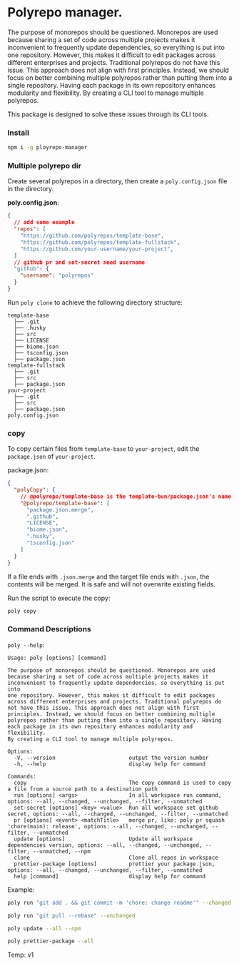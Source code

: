 # Polyrepo manager.

The purpose of monorepos should be questioned. Monorepos are used because sharing a set of code across multiple projects makes it inconvenient to frequently update dependencies, so everything is put into one repository. However, this makes it difficult to edit packages across different enterprises and projects. Traditional polyrepos do not have this issue. This approach does not align with first principles. Instead, we should focus on better combining multiple polyrepos rather than putting them into a single repository. Having each package in its own repository enhances modularity and flexibility. By creating a CLI tool to manage multiple polyrepos.

This package is designed to solve these issues through its CLI tools.

### Install

```sh
npm i -g ployrepo-manager
```

### Multiple polyrepo dir

Create several polyrepos in a directory, then create a `poly.config.json` file in the directory.

**poly.config.json**:

```json
{
  // add some example
  "repos": [
    "https://github.com/polyrepos/template-base",
    "https://github.com/polyrepos/template-fullstack",
    "https://github.com/your-username/your-project",
  ]
  // github pr and set-secret need username
  "github": {
    "username": "polyrepos"
  }
}
```

Run `poly clone` to achieve the following directory structure:

```
template-base
  ├── .git
  ├── .husky
  ├── src
  ├── LICENSE
  ├── biome.json
  ├── tsconfig.json
  ├── package.json
template-fullstack
  ├── .git
  ├── src
  ├── package.json
your-project
  ├── .git
  ├── src
  ├── package.json
poly.config.json
```

### copy

To copy certain files from `template-base` to `your-project`, edit the `package.json` of `your-project`.

package.json:

```json
{
  "polyCopy": {
    // @polyrepo/template-base is the template-bun/package.json's name
    "@polyrepo/template-base": [
      "package.json.merge",
      ".github",
      "LICENSE",
      "biome.json",
      ".husky",
      "tsconfig.json"
    ]
  }
}
```

If a file ends with `.json.merge` and the target file ends with `.json`, the contents will be merged. It is safe and will not overwrite existing fields.

Run the script to execute the copy:

```sh
poly copy
```

### Command Descriptions

`poly --help`:

```
Usage: poly [options] [command]

The purpose of monorepos should be questioned. Monorepos are used because sharing a set of code across multiple projects makes it inconvenient to frequently update dependencies, so everything is put into
one repository. However, this makes it difficult to edit packages across different enterprises and projects. Traditional polyrepos do not have this issue. This approach does not align with first
principles. Instead, we should focus on better combining multiple polyrepos rather than putting them into a single repository. Having each package in its own repository enhances modularity and flexibility.
By creating a CLI tool to manage multiple polyrepos.

Options:
  -V, --version                       output the version number
  -h, --help                          display help for command

Commands:
  copy                                The copy command is used to copy a file from a source path to a destination path
  run [options] <args>                In all workspace run command, options: --all, --changed, --unchanged, --filter, --unmatched
  set-secret [options] <key> <value>  Run all workspace set github secret, options: --all, --changed, --unchanged, --filter, --unmatched
  pr [options] <event> <matchTitle>   merge pr, like: poly pr squash 'chore(main): release', options: --all, --changed, --unchanged, --filter, --unmatched
  update [options]                    Update all workspace dependencies version, options: --all, --changed, --unchanged, --filter, --unmatched, --npm
  clone                               Clone all repos in workspace
  prettier-package [options]          prettier your package.json, options: --all, --changed, --unchanged, --filter, --unmatched
  help [command]                      display help for command
```

Example:

```sh
poly run "git add . && git commit -m 'chore: change readme'" --changed
```

```sh
poly run "git pull --rebase" --unchanged
```

```sh
poly update --all --npm
```

```sh
poly prettier-package --all
```

Temp: v1
